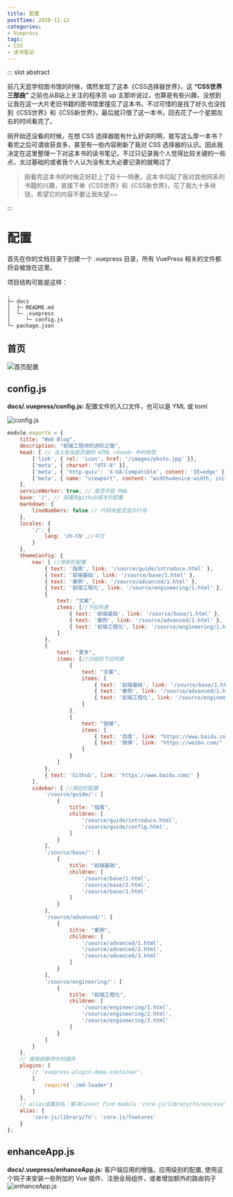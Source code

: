 ```yaml
---
title: 配置
postTime: 2020-11-12
categories: 
- Vuepress
tags:
- CSS
- 读书笔记
---
```




::: slot abstract

前几天逛学校图书馆的时候，偶然发现了这本《CSS选择器世界》，这 **“CSS世界三部曲”** 之前也从B站上关注的程序员 up 主那听说过，也算是有些兴趣，没想到让我在这一大片老旧书籍的图书馆里撞见了这本书。不过可惜的是找了好久也没找到《CSS世界》和《CSS新世界》，最后就只借了这一本书，回去花了一个星期左右的时间看完了。

刚开始还没看的时候，在想 CSS 选择器能有什么好讲的啊，能写这么厚一本书？看完之后可谓收获良多，甚至有一些内容刷新了我对 CSS 选择器的认识。因此我决定在这里整理一下对这本书的读书笔记，不过只记录我个人觉得比较关键的一些点，太过基础的或者我个人认为没有太大必要记录的就略过了

> 刚看完这本书的时候正好赶上了双十一特惠，这本书勾起了我对其他同系列书籍的兴趣，直接下单《CSS世界》和《CSS新世界》，花了我九十多块钱，希望它的内容不要让我失望~~

:::
# 配置
首先在你的文档目录下创建一个 .vuepress 目录，所有 VuePress 相关的文件都将会被放在这里。

项目结构可能是这样：
```
.
├─ docs
│  ├─ README.md
│  └─ .vuepress
│     └─ config.js
└─ package.json
```
## 首页
![首页配置](/images/Home.png)

## config.js

**docs/.vuepress/config.js:** 配置文件的入口文件，也可以是 YML 或 toml

![config.js](/images/config-entry.png)

```js
module.exports = {
    title: "Web Blog",
    description: "前端工程师的进阶之路",
    head: [ // 注入到当前页面的 HTML <head> 中的标签
        ['link', { rel: 'icon', href: '/images/photo.jpg' }],
        ['meta', { charset: "UTF-8" }],
        ['meta', { 'http-quiv': 'X-UA-Compatible', cotent: 'IE=edge' }],
        ['meta', { name: "viewport", content: "width=device-width, initial-scale=1.0" }]
    ],
    serviceWorker: true, // 是否开启 PWA
    base: '/', // 部署到github相关的配置
    markdown: {
        lineNumbers: false // 代码块是否显示行号
    },
    locales: {
        '/': {
            lang: 'zh-CN',//中文
        }
    },
    themeConfig: {
        nav: [ //导航栏配置
            { text: '指南', link: '/source/guide/introduce.html' },
            { text: '前端基础', link: '/source/base/1.html' },
            { text: '案例', link: '/source/advanced/1.html' },
            { text: '前端工程化', link: '/source/engineering/1.html' },
            {
                text: "文案",
                items: [//下拉列表
                    { text: '前端基础', link: '/source/base/1.html' },
                    { text: '案例', link: '/source/advanced/1.html' },
                    { text: '前端工程化', link: '/source/engineering/1.html' },
                ]
            },
            {
                text: "更多",
                items: [//分组的下拉列表
                    {
                        text: "文案",
                        items: [
                            { text: '前端基础', link: '/source/base/1.html' },
                            { text: '案例', link: '/source/advanced/1.html' },
                            { text: '前端工程化', link: '/source/engineering/1.html' }
                        ]
                    },
                    {
                        text: "链接",
                        items: [
                            { text: '百度', link: "https://www.baidu.com/" },
                            { text: '微博', link: "https://weibo.com/" }
                        ]
                    }
                ]
            },
            { text: 'Github', link: 'https://www.baidu.com/' }
        ],
        sidebar: { //侧边栏配置
            '/source/guide/': [
                {
                    title: "指南",
                    children: [
                        '/source/guide/introduce.html',
                        '/source/guide/config.html',
                    ]
                }
            ],
            '/source/base/': [
                {
                    title: "前端基础",
                    children: [
                        '/source/base/1.html',
                        '/source/base/2.html',
                        '/source/base/3.html'
                    ]
                }
            ],
            '/source/advanced/': [
                {
                    title: "案例",
                    children: [
                        '/source/advanced/1.html',
                        '/source/advanced/2.html',
                        '/source/advanced/3.html'
                    ]
                }
            ],
            '/source/engineering/': [
                {
                    title: "前端工程化",
                    children: [
                        '/source/engineering/1.html',
                        '/source/engineering/2.html',
                        '/source/engineering/3.html'
                    ]
                }
            ]
        }
    },
    // 使用依赖项中的插件
    plugins: [
        // 'vuepress-plugin-demo-container',
        [
            require('./md-loader')
        ]
    ],
    // alias设置别名：解决Cannot find module 'core-js/library/fn/xxx/xxx'问题
    alias: {
        'core-js/library/fn': 'core-js/features'
    }
};

```

## enhanceApp.js
**docs/.vuepress/enhanceApp.js:** 客户端应用的增强。应用级别的配置, 使用这个钩子来安装一些附加的 Vue 插件、注册全局组件，或者增加额外的路由钩子
![enhanceApp.js](/images/enhanceApp.png)
